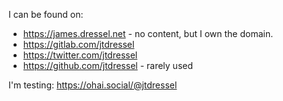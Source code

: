I can be found on:
- https://james.dressel.net - no content, but I own the domain.
- https://gitlab.com/jtdressel
- https://twitter.com/jtdressel
- https://github.com/jtdressel - rarely used

I'm testing: https://ohai.social/@jtdressel
